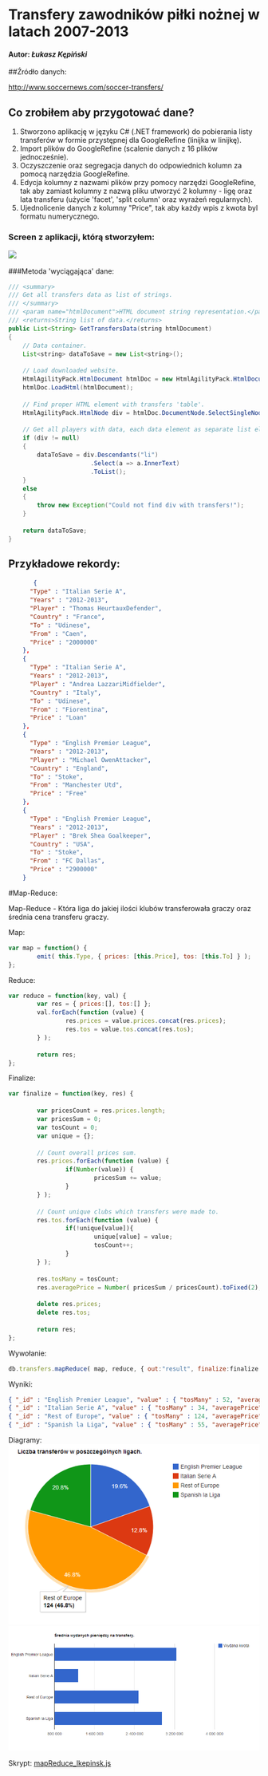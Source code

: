 # Transfery zawodników piłki nożnej w latach 2007-2013

#### Autor: *Łukasz Kępiński*

##Źródło danych: 

http://www.soccernews.com/soccer-transfers/

## Co zrobiłem aby przygotować dane?

1. Stworzono aplikację w języku C# (.NET framework) do pobierania listy transferów w formie przystępnej dla GoogleRefine (linijka w linijkę).
1. Import plików do GoogleRefine (scalenie danych z 16 plików jednocześnie).
1. Oczyszczenie oraz segregacja danych do odpowiednich kolumn za pomocą narzędzia GoogleRefine.
1. Edycja kolumny z nazwami plików przy pomocy narzędzi GoogleRefine, tak aby zamiast kolumny z nazwą pliku utworzyć 2 kolumny - ligę oraz lata transferu (użycie 'facet', 'split column' oraz wyrażeń regularnych).
1. Ujednolicenie danych z kolumny "Price", tak aby każdy wpis z kwota byl formatu numerycznego.

### Screen z aplikacji, którą stworzyłem:

![](../images/lkepinsk/transfers-data-download-screen.png)

###Metoda 'wyciągająca' dane:

```java
/// <summary>
/// Get all transfers data as list of strings.
/// </summary>
/// <param name="htmlDocument">HTML document string representation.</param>
/// <returns>String list of data.</returns>
public List<String> GetTransfersData(string htmlDocument)
{
	// Data container.
	List<string> dataToSave = new List<string>();

	// Load downloaded website.
	HtmlAgilityPack.HtmlDocument htmlDoc = new HtmlAgilityPack.HtmlDocument();
	htmlDoc.LoadHtml(htmlDocument);

	// Find proper HTML element with transfers 'table'.
	HtmlAgilityPack.HtmlNode div = htmlDoc.DocumentNode.SelectSingleNode("//div[@class='panes']");

	// Get all players with data, each data element as separate list element.
	if (div != null)
	{
		dataToSave = div.Descendants("li")
					   .Select(a => a.InnerText)
					   .ToList();
	}
	else
	{
		throw new Exception("Could not find div with transfers!");
	}

	return dataToSave;
}
```

## Przykładowe rekordy:
```json
       {
      "Type" : "Italian Serie A",
      "Years" : "2012-2013",
      "Player" : "Thomas HeurtauxDefender",
      "Country" : "France",
      "To" : "Udinese",
      "From" : "Caen",
      "Price" : "2000000"
    },
    {
      "Type" : "Italian Serie A",
      "Years" : "2012-2013",
      "Player" : "Andrea LazzariMidfielder",
      "Country" : "Italy",
      "To" : "Udinese",
      "From" : "Fiorentina",
      "Price" : "Loan"
    },
	{
      "Type" : "English Premier League",
      "Years" : "2012-2013",
      "Player" : "Michael OwenAttacker",
      "Country" : "England",
      "To" : "Stoke",
      "From" : "Manchester Utd",
      "Price" : "Free"
    },
    {
      "Type" : "English Premier League",
      "Years" : "2012-2013",
      "Player" : "Brek Shea Goalkeeper",
      "Country" : "USA",
      "To" : "Stoke",
      "From" : "FC Dallas",
      "Price" : "2900000"
    }
```

#Map-Reduce:

Map-Reduce - Która liga do jakiej ilości klubów transferowała graczy oraz średnia cena transferu graczy.

Map:
```javascript
var map = function() {
        emit( this.Type, { prices: [this.Price], tos: [this.To] } );
};
```

Reduce:
```javascript
var reduce = function(key, val) {
        var res = { prices:[], tos:[] };
        val.forEach(function (value) {
                res.prices = value.prices.concat(res.prices);
                res.tos = value.tos.concat(res.tos);
        } );

        return res;
};
```

Finalize:
```javascript
var finalize = function(key, res) {

        var pricesCount = res.prices.length;
        var pricesSum = 0;
        var tosCount = 0;
        var unique = {};

        // Count overall prices sum.
        res.prices.forEach(function (value) {
                if(Number(value)) {
                        pricesSum += value;
                }
        } );

        // Count unique clubs which transfers were made to.
        res.tos.forEach(function (value) {
                if(!unique[value]){
                        unique[value] = value;
                        tosCount++;
                }
        } );

        res.tosMany = tosCount;
        res.averagePrice = Number( pricesSum / pricesCount).toFixed(2);

        delete res.prices;
        delete res.tos;

        return res;
};
```

Wywołanie:
```javascript
db.transfers.mapReduce( map, reduce, { out:"result", finalize:finalize } );
```

Wyniki:
```json
{ "_id" : "English Premier League", "value" : { "tosMany" : 52, "averagePrice" : "3239980.27" } }
{ "_id" : "Italian Serie A", "value" : { "tosMany" : 34, "averagePrice" : "1274638.73" } }
{ "_id" : "Rest of Europe", "value" : { "tosMany" : 124, "averagePrice" : "2484960.40" } }
{ "_id" : "Spanish la Liga", "value" : { "tosMany" : 55, "averagePrice" : "2953793.10" } }
```
Diagramy:
![](../images/lkepinsk/lkepinsk-map-reduce-diag1.png)
![](../images/lkepinsk/lkepinsk-map-reduce-diag2.png)

Skrypt:
[mapReduce_lkepinsk.js](../scripts/mapReduce_lkepinsk.js)
